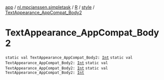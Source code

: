 [app](../../../index.md) / [nl.mpcjanssen.simpletask](../../index.md) / [R](../index.md) / [style](index.md) / [TextAppearance_AppCompat_Body2](.)

# TextAppearance_AppCompat_Body2

`static val TextAppearance_AppCompat_Body2: `[`Int`](https://kotlinlang.org/api/latest/jvm/stdlib/kotlin/-int/index.html)
`static val TextAppearance_AppCompat_Body2: `[`Int`](https://kotlinlang.org/api/latest/jvm/stdlib/kotlin/-int/index.html)
`static val TextAppearance_AppCompat_Body2: `[`Int`](https://kotlinlang.org/api/latest/jvm/stdlib/kotlin/-int/index.html)
`static val TextAppearance_AppCompat_Body2: `[`Int`](https://kotlinlang.org/api/latest/jvm/stdlib/kotlin/-int/index.html)